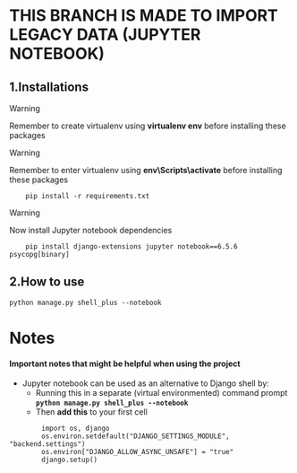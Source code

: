 # THIS BRANCH IS MADE TO IMPORT LEGACY DATA (JUPYTER NOTEBOOK)
## 1.Installations
> [!WARNING]
> Remember to create virtualenv using **virtualenv env** before installing these packages

> [!WARNING]
> Remember to enter virtualenv using **env\Scripts\activate** before installing these packages
```
    pip install -r requirements.txt
```
> [!WARNING]
> Now install Jupyter notebook dependencies
```
    pip install django-extensions jupyter notebook==6.5.6 psycopg[binary]
```



## 2.How to use
```
python manage.py shell_plus --notebook
```



# Notes
#### Important notes that might be helpful when using the project 
 - Jupyter notebook can be used as an alternative to Django shell by: 
	  - Running this in a separate (virtual environmented) command prompt **`python manage.py shell_plus --notebook`**
	- Then **add this** to your first cell 
```
		import os, django
		os.environ.setdefault("DJANGO_SETTINGS_MODULE", "backend.settings")
		os.environ["DJANGO_ALLOW_ASYNC_UNSAFE"] = "true"
		django.setup()
```